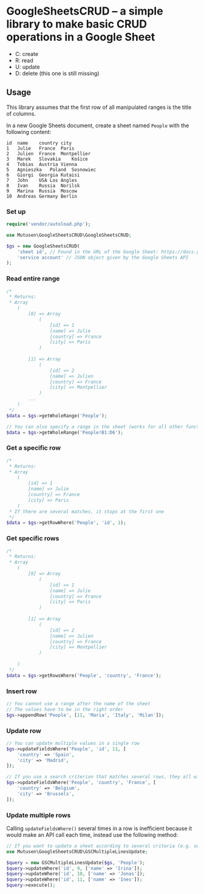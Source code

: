 # GoogleSheetsCRUD – a simple library to make basic CRUD operations in a Google Sheet

* C: create
* R: read
* U: update
* D: delete (this one is still missing)

## Usage

This library assumes that the first row of all manipulated ranges is the title of columns. 

In a new Google Sheets document, create a sheet named `People` with the following content:

```
id	name	country	city
1	Julie	France	Paris
2	Julien	France	Montpellier
3	Marek	Slovakia	Košice
4	Tobias	Austria	Vienna
5	Agnieszka	Poland	Sosnowiec
6	Giorgi	Georgia	Kutaisi
7	John	USA	Los Angles
8	Ivan	Russia	Norilsk
9	Marina	Russia	Moscow
10	Andreas	Germany	Berlin
```

### Set up

```php
require('vendor/autoload.php');

use Mutusen\GoogleSheetsCRUD\GoogleSheetsCRUD;

$gs = new GoogleSheetsCRUD(
    'sheet id', // Found in the URL of the Google Sheet: https://docs.google.com/spreadsheets/d/.../edit
    'service account' // JSON object given by the Google Sheets API
);
```

### Read entire range
```php
/*
 * Returns:
 * Array
    (
        [0] => Array
            (
                [id] => 1
                [name] => Julie
                [country] => France
                [city] => Paris
            )
    
        [1] => Array
            (
                [id] => 2
                [name] => Julien
                [country] => France
                [city] => Montpellier
            )
        ...
    )
 */
$data = $gs->getWholeRange('People');

// You can also specify a range in the sheet (works for all other functions except appendRow())
$data = $gs->getWholeRange('People!B1:D6');
```

### Get a specific row

```php
/*
 * Returns:
 * Array
    (
        [id] => 1
        [name] => Julie
        [country] => France
        [city] => Paris
    )
 * If there are several matches, it stops at the first one
 */
$data = $gs->getRowWhere('People', 'id', 1);
```

### Get specific rows

```php
/*
 * Returns:
 * Array
    (
        [0] => Array
            (
                [id] => 1
                [name] => Julie
                [country] => France
                [city] => Paris
            )
    
        [1] => Array
            (
                [id] => 2
                [name] => Julien
                [country] => France
                [city] => Montpellier
            )
    
    )
 */
$data = $gs->getRowsWhere('People', 'country', 'France');
```

### Insert row

```php
// You cannot use a range after the name of the sheet
// The values have to be in the right order
$gs->appendRow('People', [11, 'Maria', 'Italy', 'Milan']);
```

### Update row

```php
// You can update multiple values in a single row
$gs->updateFieldsWhere('People', 'id', 11, [
    'country' => 'Spain',
    'city' => 'Madrid',
]);

// If you use a search criterion that matches several rows, they all will be updated
$gs->updateFieldsWhere('People', 'country', 'France', [
    'country' => 'Belgium',
    'city' => 'Brussels',
]);
```

### Update multiple rows

Calling `updateFieldsWhere()` several times in a row is inefficient because it would make an API call each time, instead use the following method:

```php
// If you want to update a sheet according to several criteria (e.g. several ids)
use Mutusen\GoogleSheetsCRUD\GSCMultipleLinesUpdate;

$query = new GSCMultipleLinesUpdate($gs, 'People');
$query->updateWhere('id', 9, ['name' => 'Irina']);
$query->updateWhere('id', 10, ['name' => 'Jonas']);
$query->updateWhere('id', 11, ['name' => 'Ines']);
$query->execute();
```